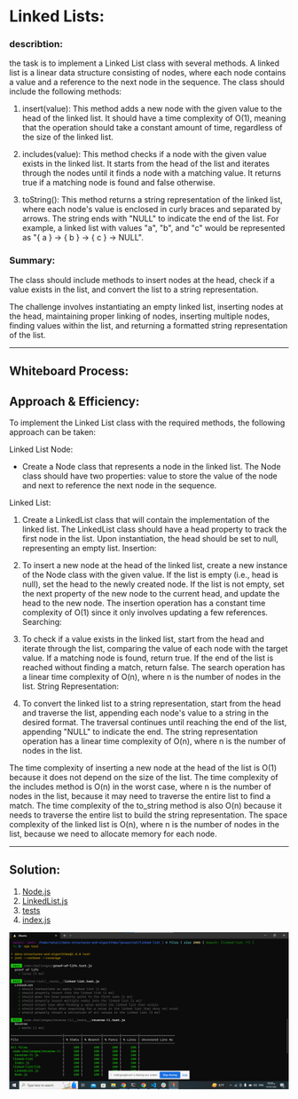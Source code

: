 # Linked Lists:
### describtion: 
the task is to implement a Linked List class with several methods. A linked list is a linear data structure consisting of nodes, where each node contains a value and a reference to the next node in the sequence. The class should include the following methods:
1. insert(value): This method adds a new node with the given value to the head of the linked list. It should have a time complexity of O(1), meaning that the operation should take a constant amount of time, regardless of the size of the linked list.

2. includes(value): This method checks if a node with the given value exists in the linked list. It starts from the head of the list and iterates through the nodes until it finds a node with a matching value. It returns true if a matching node is found and false otherwise.

3. toString(): This method returns a string representation of the linked list, where each node's value is enclosed in curly braces and separated by arrows. The string ends with "NULL" to indicate the end of the list. For example, a linked list with values "a", "b", and "c" would be represented as "{ a } -> { b } -> { c } -> NULL".

### Summary:
 The class should include methods to insert nodes at the head, check if a value exists in the list, and convert the list to a string representation.

The challenge involves instantiating an empty linked list, inserting nodes at the head, maintaining proper linking of nodes, inserting multiple nodes, finding values within the list, and returning a formatted string representation of the list.
___________________________________________________________________________________________________________
## Whiteboard Process:


## Approach & Efficiency:
To implement the Linked List class with the required methods, the following approach can be taken:

Linked List Node:
- Create a Node class that represents a node in the linked list.
The Node class should have two properties: value to store the value of the node and next to reference the next node in the sequence.

Linked List:
1. Create a LinkedList class that will contain the implementation of the linked list.
The LinkedList class should have a head property to track the first node in the list.
Upon instantiation, the head should be set to null, representing an empty list.
Insertion:

2. To insert a new node at the head of the linked list, create a new instance of the Node class with the given value.
If the list is empty (i.e., head is null), set the head to the newly created node.
If the list is not empty, set the next property of the new node to the current head, and update the head to the new node.
The insertion operation has a constant time complexity of O(1) since it only involves updating a few references.
Searching:

3. To check if a value exists in the linked list, start from the head and iterate through the list, comparing the value of each node with the target value.
If a matching node is found, return true.
If the end of the list is reached without finding a match, return false.
The search operation has a linear time complexity of O(n), where n is the number of nodes in the list.
String Representation:

4. To convert the linked list to a string representation, start from the head and traverse the list, appending each node's value to a string in the desired format.
The traversal continues until reaching the end of the list, appending "NULL" to indicate the end.
The string representation operation has a linear time complexity of O(n), where n is the number of nodes in the list.

The time complexity of inserting a new node at the head of the list is O(1) because it does not depend on the size of the list. The time complexity of the includes method is O(n) in the worst case, where n is the number of nodes in the list, because it may need to traverse the entire list to find a match. The time complexity of the to_string method is also O(n) because it needs to traverse the entire list to build the string representation.
The space complexity of the linked list is O(n), where n is the number of nodes in the list, because we need to allocate memory for each node.
_________________________________________________________________________________________________________
## Solution:
1. [Node.js](./lib/Node.js)
2. [LinkedList.js](./lib/LinkedList.js)
3. [tests](./__tests__/linked-list.test.js)
4. [index.js](./index.js)

![image1](./tests.png)


